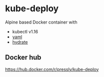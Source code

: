 # kube-deploy

Alpine based Docker container with
- kubectl v1.16
- [yaml](https://github.com/VojtechVitek/yaml-cli)
- [hydrate](https://github.com/pressly/hydrate)

## Docker hub
https://hub.docker.com/r/pressly/kube-deploy
